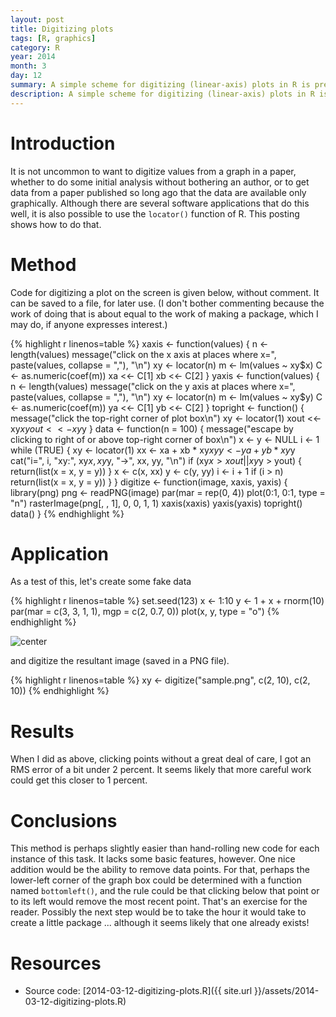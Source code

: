 ```yaml
---
layout: post
title: Digitizing plots
tags: [R, graphics]
category: R
year: 2014
month: 3
day: 12
summary: A simple scheme for digitizing (linear-axis) plots in R is presented.
description: A simple scheme for digitizing (linear-axis) plots in R is presented.
---
```


# Introduction

It is not uncommon to want to digitize values from a graph in a paper, whether to do some initial analysis without bothering an author, or to get data from a paper published so long ago that the data are available only graphically.  Although there are several software applications that do this well, it is also possible to use the ``locator()`` function of R.  This posting shows how to do that.


# Method

Code for digitizing a plot on the screen is given below, without comment.  It can be saved to a file, for later use.  (I don't bother commenting because the work of doing that is about equal to the work of making a package, which I may do, if anyone expresses interest.)


{% highlight r linenos=table %}
xaxis <- function(values) {
    n <- length(values)
    message("click on the x axis at places where x=", paste(values, collapse = ","), 
        "\n")
    xy <- locator(n)
    m <- lm(values ~ xy$x)
    C <- as.numeric(coef(m))
    xa <<- C[1]
    xb <<- C[2]
}
yaxis <- function(values) {
    n <- length(values)
    message("click on the y axis at places where x=", paste(values, collapse = ","), 
        "\n")
    xy <- locator(n)
    m <- lm(values ~ xy$y)
    C <- as.numeric(coef(m))
    ya <<- C[1]
    yb <<- C[2]
}
topright <- function() {
    message("click the top-right corner of plot box\n")
    xy <- locator(1)
    xout <<- xy$x
    yout <<- xy$y
}
data <- function(n = 100) {
    message("escape by clicking to right of or above top-right corner of box\n")
    x <- y <- NULL
    i <- 1
    while (TRUE) {
        xy <- locator(1)
        xx <- xa + xb * xy$x
        yy <- ya + yb * xy$y
        cat("i=", i, "xy:", xy$x, xy$y, "->", xx, yy, "\n")
        if (xy$x > xout || xy$y > yout) {
            return(list(x = x, y = y))
        }
        x <- c(x, xx)
        y <- c(y, yy)
        i <- i + 1
        if (i > n) 
            return(list(x = x, y = y))
    }
}
digitize <- function(image, xaxis, yaxis) {
    library(png)
    png <- readPNG(image)
    par(mar = rep(0, 4))
    plot(0:1, 0:1, type = "n")
    rasterImage(png[, , 1], 0, 0, 1, 1)
    xaxis(xaxis)
    yaxis(yaxis)
    topright()
    data()
}
{% endhighlight %}


# Application

As a test of this, let's create some fake data


{% highlight r linenos=table %}
set.seed(123)
x <- 1:10
y <- 1 + x + rnorm(10)
par(mar = c(3, 3, 1, 1), mgp = c(2, 0.7, 0))
plot(x, y, type = "o")
{% endhighlight %}

![center](http://dankelley.github.io/figs/2014-03-12-digitizing-plots/make-data.png) 


and digitize the resultant image (saved in a PNG file).


{% highlight r linenos=table %}
xy <- digitize("sample.png", c(2, 10), c(2, 10))
{% endhighlight %}


# Results

When I did as above, clicking points without a great deal of care, I got an RMS error of a bit under 2 percent.  It seems likely that more careful work could get this closer to 1 percent.


# Conclusions

This method is perhaps slightly easier than hand-rolling new code for each instance of this task.  It lacks some basic features, however. One nice addition would be the ability to remove data points.  For that, perhaps the lower-left corner of the graph box could be determined with a function named ``bottomleft()``, and the rule could be that clicking below that point or to its left would remove the most recent point.  That's an exercise for the reader.  Possibly the next step would be to take the hour it would take to create a little package ... although it seems likely that one already exists!

# Resources
* Source code: [2014-03-12-digitizing-plots.R]({{ site.url }}/assets/2014-03-12-digitizing-plots.R)
